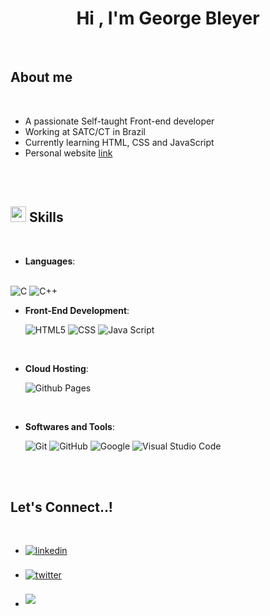 <h1 align="center"><b>Hi , I'm George Bleyer </b></h1>

<br>
	
## **About me**

<br>

- A passionate Self-taught Front-end developer
- Working at SATC/CT in Brazil
- Currently learning HTML, CSS and JavaScript
- Personal website [link](https://georgebleyer.github.io/PortfolioGeorgeBleyer/)

<br>
<br>

## <img src="https://media2.giphy.com/media/QssGEmpkyEOhBCb7e1/giphy.gif?cid=ecf05e47a0n3gi1bfqntqmob8g9aid1oyj2wr3ds3mg700bl&rid=giphy.gif" width ="25"><b> Skills</b>
<br>

<p align="center">

- **Languages**:
<br>
    
   <img src="https://img.shields.io/badge/C%20-%232370ED.svg?style=for-the-badge&logo=c&logoColor=white" alt="C">
   <img src="https://img.shields.io/badge/C++%20-%2300599C.svg?style=for-the-badge&logo=c%2B%2B&logoColor=white" alt="C++">

<br>   
    
- **Front-End Development**:

   <img src="https://img.shields.io/badge/HTML5%20-%23E34F26.svg?style=for-the-badge&logo=html5&logoColor=white" alt="HTML5">
   <img src="https://img.shields.io/badge/CSS%20-%231572B6.svg?style=for-the-badge&logo=css3&logoColor=white" alt="CSS">
   <img src="https://img.shields.io/badge/JavaScript%20-%23F7DF1E.svg?style=for-the-badge&logo=javascript&logoColor=black" alt="Java Script">

<br>

- **Cloud Hosting**:

    <img src="https://img.shields.io/badge/GitHub%20Pages-%23327FC7.svg?style=for-the-badge&logo=github&logoColor=white" alt="Github Pages">
    
<br>

- **Softwares and Tools**:

    <img src="https://img.shields.io/badge/git-%23F05033.svg?style=for-the-badge&logo=git&logoColor=white" alt="Git">  
    <img src="https://img.shields.io/badge/github-%23121011.svg?style=for-the-badge&logo=github&logoColor=white" alt="GitHub">  
    <img src="https://img.shields.io/badge/google-%234285F4.svg?style=for-the-badge&logo=google&logoColor=white" alt="Google">     
    <img src="https://img.shields.io/badge/Visual%20Studio%20Code-0078d7.svg?style=for-the-badge&logo=visual-studio-code&logoColor=white" alt="Visual Studio Code"> 
    

<br>
<br>

## <b> Let's Connect..!</b>
<br>
<div align='left'>

<ul>

<li>
<a href="https://www.linkedin.com/in/george-clarke-bleyer-108a2a208/" target="_blank">
<img src="https://img.shields.io/badge/linkedin-%230077B5.svg?style=for-the-badge&logo=linkedin&logoColor=white" alt=linkedin style="margin-bottom: 5px;"/>
</a>
</li>

<br>

<li>
<a href="https://www.instagram.com/georgebleyer/" target="_blank">
<img src="https://img.shields.io/badge/Instagram-%23E4405F.svg?style=for-the-badge&logo=Instagram&logoColor=white" alt=twitter style="margin-bottom: 5px;"/>
</a>
</li>

<br>

<li>
<a href="mailto:gbleyer23@gmail.com" target="_blank">
<img src="https://img.shields.io/badge/Gmail-D14836?style=for-the-badge&logo=gmail&logoColor=white" t=mail style="margin-bottom: 5px;" />
